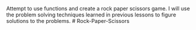 Attempt to use functions and create a rock paper scissors game.
I will use the problem solving techniques learned in previous lessons to figure solutions to the problems. # Rock-Paper-Scissors
